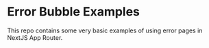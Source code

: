# Error Bubble Examples

This repo contains some very basic examples of using error pages in NextJS App Router.

